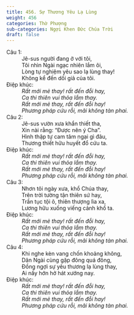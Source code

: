 ```yaml
---
title: 456. Sự Thương Yêu Lạ Lùng
weight: 456
categories: Thờ Phượng
sub-categories: Ngợi Khen Đức Chúa Trời
draft: false
---
```

<dl><dt>Câu 1:</dt><dd data-verse="1">Jê-sus người đang ở với tôi, <br/>Tôi nhìn Ngài ngạc nhiên lắm ôi, <br/>Lòng tự nghiệm yêu sao lạ lùng thay! <br/>Không kể đến dối giả của tôi. </dd><dt>Điệp khúc:</dt><dd data-chorus="1"><em>Rất mới mẻ thay! rất đến đỗi hay, <br/>Ca thi thiên vui thỏa lắm thay. <br/>Rất mới mẻ thay, rất đến đỗi hay! <br/>Phương pháp cứu rỗi, mãi không tàn phai. </em><dt>Câu 2:</dt><dd data-verse="2">Jê-sus vườn xưa khẩn thiết tha, <br/>Xin nài rằng: “Được nên ý Cha”. <br/>Hình thập tự cam tâm ngại gì đâu, <br/>Thương thiết hữu huyết đổ cứu ta. </dd><dt>Điệp khúc:</dt><dd data-chorus="1"><em>Rất mới mẻ thay! rất đến đỗi hay, <br/>Ca thi thiên vui thỏa lắm thay. <br/>Rất mới mẻ thay, rất đến đỗi hay! <br/>Phương pháp cứu rỗi, mãi không tàn phai. </em></dd><dt>Câu 3:</dt><dd data-verse="3">Nhơn tôi ngày xưa, khổ Chúa thay, <br/>Trên trời tường tận thiên sứ hay, <br/>Trần tục tội ô, thiên thượng lìa xa, <br/>Lương hữu xuống viếng cảnh khổ ta. <dt>Điệp khúc:</dt><dd data-chorus="1"><em>Rất mới mẻ thay! rất đến đỗi hay, <br/>Ca thi thiên vui thỏa lắm thay. <br/>Rất mới mẻ thay, rất đến đỗi hay! <br/>Phương pháp cứu rỗi, mãi không tàn phai. </em></dd><dt>Câu 4:</dt><dd data-verse="4">Khi nghe kèn vang chốn khoảng không, <br/>Dân Ngài cùng gặp đông quá đông, <br/>Đồng ngợi sự yêu thương lạ lùng thay, <br/>Ai nấy hớn hở hát xướng nay. </dd><dt>Điệp khúc:</dt><dd data-chorus="1"><em>Rất mới mẻ thay! rất đến đỗi hay, <br/>Ca thi thiên vui thỏa lắm thay. <br/>Rất mới mẻ thay, rất đến đỗi hay! <br/>Phương pháp cứu rỗi, mãi không tàn phai. </em></dd></dl>